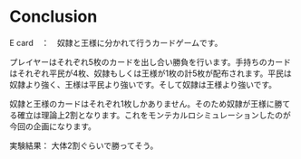 # Conclusion
E card　：　奴隷と王様に分かれて行うカードゲームです。

プレイヤーはそれぞれ5枚のカードを出し合い勝負を行います。手持ちのカードはそれぞれ平民が4枚、奴隷もしくは王様が1枚の計5枚が配布されます。平民は奴隷より強く、王様は平民より強いです。そして奴隷は王様より強いです。

奴隷と王様のカードはそれぞれ1枚しかありません。そのため奴隷が王様に勝てる確立は理論上2割となります。これをモンテカルロシミュレーションしたのが今回の企画になります。

実験結果：
大体2割ぐらいで勝ってそう。


